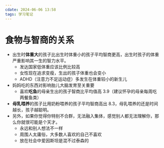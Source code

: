 ```yaml
---
cdate: 2024-06-06 13:58
tags: 学习笔记 
---
```


# 食物与智商的关系

- 出生时**体重大**的孩子比出生时体重小的孩子平均智商更高，出生时孩子的体重严重影响其一生的智力水平。
	- 发达国家低体重应该比例比较高
	- 女性现在追求变瘦，生出的孩子体重也会变小
	- ADHD（注意力不足运动症）多发生在体重较小的新生儿
- 妈妈吃的东西对影响胎儿大脑发育至关重要
	- 喜欢**吃鱼**的母亲生出的孩子智商比平均值高 3.9（建议怀孕的母亲每周吃两餐鱼类）
- **母乳喂养**的孩子比用奶粉喂养的孩子平均智商高出 8.3，母乳喂养的还是时间越长，孩子越聪明。
- 另外，如果你觉得你特别不合群，无法融入集体，感觉别人都无法理解你，那么你就很可能是个天才。
	- 永远和别人想法不一样
	- 周围人太庸俗，大多数人喜欢的自己不喜欢
	- 放在社会中爱因斯坦是混不过泰森的